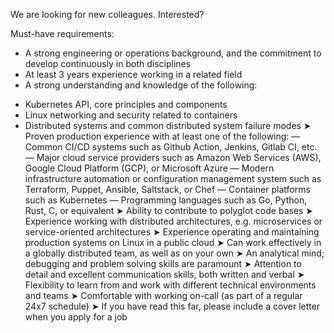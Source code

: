 We are looking for new colleagues. Interested?

Must-have requirements:

- A strong engineering or operations background, and the commitment to develop continuously in both disciplines
- At least 3 years experience working in a related field
- A strong understanding and knowledge of the following: 
 * Kubernetes API, core principles and components
 * Linux networking and security related to containers
 * Distributed systems and common distributed system failure modes
➤ Proven production experience with at least one of the following:
 — Common CI/CD systems such as Github Action, Jenkins, Gitlab CI, etc.
 — Major cloud service providers such as Amazon Web Services (AWS), Google Cloud Platform (GCP), or Microsoft Azure
 — Modern infrastructure automation or configuration management system such as Terraform, Puppet, Ansible, Saltstack, or Chef
 — Container platforms such as Kubernetes
 — Programming languages such as Go, Python, Rust, C, or equivalent
➤ Ability to contribute to polyglot code bases
➤ Experience working with distributed architectures, e.g. microservices or service-oriented architectures
➤ Experience operating and maintaining production systems on Linux in a public cloud
➤ Can work effectively in a globally distributed team, as well as on your own
➤ An analytical mind; debugging and problem solving skills are paramount
➤ Attention to detail and excellent communication skills, both written and verbal
➤ Flexibility to learn from and work with different technical environments and teams
➤ Comfortable with working on-call (as part of a regular 24x7 schedule)
➤ If you have read this far, please include a cover letter when you apply for a job
